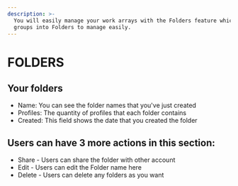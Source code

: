 ```yaml
---
description: >-
  You will easily manage your work arrays with the Folders feature which divides
  groups into Folders to manage easily.
---
```


# FOLDERS

## Your folders

* Name: You can see the folder names that you've just created
* Profiles: The quantity of profiles that each folder contains
* Created: This field shows the date that you created the folder

## Users can have 3 more actions in this section:

* Share - Users can share the folder with other account
* Edit - Users can edit the Folder name here
* Delete - Users can delete any folders as you want



